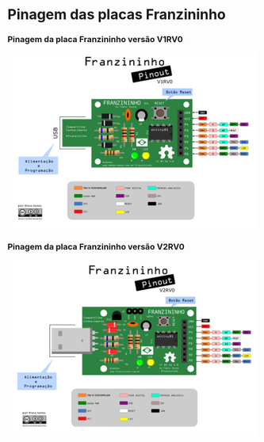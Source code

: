 # Pinagem das placas Franzininho

### Pinagem da placa Franzininho versão V1RV0

![pinagem-V1RV0.svg](https://github.com/Franzininho/franzininho-docs/blob/master/02-Franzininho-DIY/Pinagem/pinagem-V1.png)

### Pinagem da placa Franzininho versão V2RV0

![pinagem-V2RV0.svg](https://github.com/Franzininho/franzininho-docs/blob/master/02-Franzininho-DIY/Pinagem/pinagem-V2.png)



